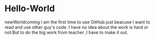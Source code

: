 # Hello-World
newWorldcoming
I am the first time to use GitHub.just beacuse I want to read and use other guy's code. I have no idea about the work is hard or not.But to do the big work from teacher ,I have to make it out.

